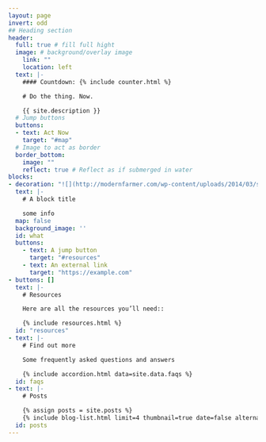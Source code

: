 ```yaml
---
layout: page
invert: odd
## Heading section
header:
  full: true # fill full hight
  image: # background/overlay image
    link: ""
    location: left
  text: |-
    #### Countdown: {% include counter.html %}

    # Do the thing. Now.

    {{ site.description }}
  # Jump buttons
  buttons:
  - text: Act Now
    target: "#map"
  # Image to act as border
  border_bottom:
    image: ""
    reflect: true # Reflect as if submerged in water
blocks:
- decoration: "![](http://modernfarmer.com/wp-content/uploads/2014/03/smart_pig.jpg)"
  text: |-
    # A block title

    some info
  map: false
  background_image: ''
  id: what
  buttons:
    - text: A jump button
      target: "#resources"
    - text: An external link
      target: "https://example.com"
- buttons: []
  text: |-
    # Resources

    Here are all the resources you’ll need::

    {% include resources.html %}
  id: "resources"
- text: |-
    # Find out more

    Some frequently asked questions and answers

    {% include accordion.html data=site.data.faqs %}
  id: faqs
- text: |-
    # Posts

    {% assign posts = site.posts %}
    {% include blog-list.html limit=4 thumbnail=true date=false alternate_direction=true %}
  id: posts
---
```

